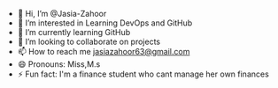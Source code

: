 - 👋 Hi, I’m @Jasia-Zahoor
- 👀 I’m interested in Learning DevOps and GitHub
- 🌱 I’m currently learning GitHub
- 💞️ I’m looking to collaborate on projects
- 📫 How to reach me jasiazahoor63@gmail.com
- 😄 Pronouns: Miss,M.s
- ⚡ Fun fact: I'm a finance student who cant manage her own finances

<!---
Jasia-Zahoor/Jasia-Zahoor is a ✨ special ✨ repository because its `README.md` (this file) appears on your GitHub profile.
You can click the Preview link to take a look at your changes.
--->
